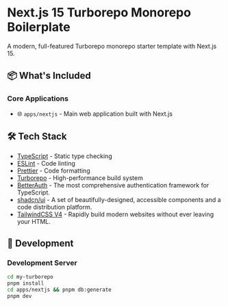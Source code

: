 # Next.js 15 Turborepo Monorepo Boilerplate

A modern, full-featured Turborepo monorepo starter template with Next.js 15.

## 📦 What's Included

### Core Applications

- 🌐 `apps/nextjs` - Main web application built with Next.js

## 🛠️ Tech Stack

- [TypeScript](https://www.typescriptlang.org/) - Static type checking
- [ESLint](https://eslint.org/) - Code linting
- [Prettier](https://prettier.io) - Code formatting
- [Turborepo](https://turbo.build/repo) - High-performance build system
- [BetterAuth](https://www.better-auth.com/) - The most comprehensive authentication framework for TypeScript.
- [shadcn/ui](https://ui.shadcn.com/) - A set of beautifully-designed, accessible components and a code distribution platform.
- [TailwindCSS V4](https://tailwindcss.com) - Rapidly build modern websites without ever leaving your HTML.

## 🔧 Development

### Development Server

```bash
cd my-turborepo
pnpm install
cd apps/nextjs && pnpm db:generate
pnpm dev
```
